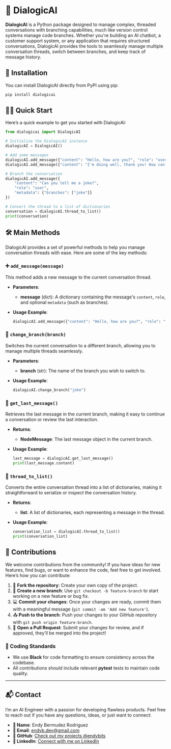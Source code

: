 # 🎉 DialogicAI

**DialogicAI** is a Python package designed to manage complex, threaded conversations with branching capabilities, much like version control systems manage code branches. Whether you're building an AI chatbot, a customer support system, or any application that requires structured conversations, DialogicAI provides the tools to seamlessly manage multiple conversation threads, switch between branches, and keep track of message history.

## 🚀 Installation

You can install DialogicAI directly from PyPI using pip:

```bash
pip install dialogicai
```

## 🏃‍♂️ Quick Start

Here’s a quick example to get you started with DialogicAI:

```python
from dialogicai import DialogicAI

# Initialize the DialogicAI instance
dialogicAI = DialogicAI()

# Add some messages
dialogicAI.add_message({"content": "Hello, how are you?", "role": "user"})
dialogicAI.add_message({"content": "I'm doing well, thank you! How can I assist you today?", "role": "assistant"})

# Branch the conversation
dialogicAI.add_message({
    "content": "Can you tell me a joke?", 
    "role": "user",
    "metadata": {"branches": ["joke"]}
})

# Convert the thread to a list of dictionaries
conversation = dialogicAI.thread_to_list()
print(conversation)
```


## 🛠️ Main Methods

DialogicAI provides a set of powerful methods to help you manage conversation threads with ease. Here are some of the key methods:

### ➕ `add_message(message)`
This method adds a new message to the current conversation thread.

- **Parameters**: 
  - **message** (dict): A dictionary containing the message's `content`, `role`, and optional `metadata` (such as branches).
  
- **Usage Example**:
  ```python
  dialogicAI.add_message({"content": "Hello, how are you?", "role": "user"})
  ```


### 🔄 `change_branch(branch)`
Switches the current conversation to a different branch, allowing you to manage multiple threads seamlessly.

- **Parameters**:
  - **branch** (str): The name of the branch you wish to switch to.
  
- **Usage Example**:
  ```python
  dialogicAI.change_branch("joke")
  ```


### 📩 `get_last_message()`
Retrieves the last message in the current branch, making it easy to continue a conversation or review the last interaction.

- **Returns**:
  - **NodeMessage**: The last message object in the current branch.
  
- **Usage Example**:
  ```python
  last_message = dialogicAI.get_last_message()
  print(last_message.content)
  ```

### 📝 `thread_to_list()`
Converts the entire conversation thread into a list of dictionaries, making it straightforward to serialize or inspect the conversation history.

- **Returns**:
  - **list**: A list of dictionaries, each representing a message in the thread.
  
- **Usage Example**:
  ```python
  conversation_list = dialogicAI.thread_to_list()
  print(conversation_list)
  ```

## 🤝 Contributions

We welcome contributions from the community! If you have ideas for new features, find bugs, or want to enhance the code, feel free to get involved. Here’s how you can contribute:

1. 🍴 **Fork the repository**: Create your own copy of the project.
2. 🌿 **Create a new branch**: Use `git checkout -b feature-branch` to start working on a new feature or bug fix.
3. 💻 **Commit your changes**: Once your changes are ready, commit them with a meaningful message (`git commit -am 'Add new feature'`).
4. 📤 **Push to the branch**: Push your changes to your GitHub repository with `git push origin feature-branch`.
5. 🔄 **Open a Pull Request**: Submit your changes for review, and if approved, they’ll be merged into the project!

### 📐 Coding Standards
- We use **Black** for code formatting to ensure consistency across the codebase.
- All contributions should include relevant **pytest** tests to maintain code quality.

---

## 📬 Contact

I’m an AI Engineer with a passion for developing flawless products. Feel free to reach out if you have any questions, ideas, or just want to connect:

- **👤 Name**: Endy Bermudez Rodriguez  
- **📧 Email**: [endyb.dev@gmail.com](mailto:endyb.dev@gmail.com)  
- **🐙 GitHub**: [Check out my projects @endybits](https://github.com/endybits)  
- **💼 LinkedIn**: [Connect with me on LinkedIn](https://www.linkedin.com/in/endyb/)
